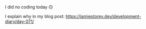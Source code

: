 I did no coding today 🙃

I explain why in my blog post:
https://jamiestorey.dev/development-diary/day-071/